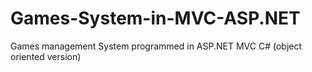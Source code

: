 # Games-System-in-MVC-ASP.NET
Games management System programmed in ASP.NET MVC C# (object oriented version)
